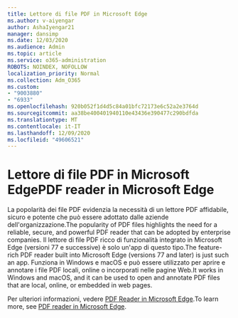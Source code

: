 ```yaml
---
title: Lettore di file PDF in Microsoft Edge
ms.author: v-aiyengar
author: AshaIyengar21
manager: dansimp
ms.date: 12/03/2020
ms.audience: Admin
ms.topic: article
ms.service: o365-administration
ROBOTS: NOINDEX, NOFOLLOW
localization_priority: Normal
ms.collection: Adm_O365
ms.custom:
- "9003880"
- "6933"
ms.openlocfilehash: 920b052f1d4d5c84a01bfc72173e6c52a2e3764d
ms.sourcegitcommit: aa38be400401940110e43436e390477c290bdfda
ms.translationtype: MT
ms.contentlocale: it-IT
ms.lasthandoff: 12/09/2020
ms.locfileid: "49606521"
---
```

# <a name="pdf-reader-in-microsoft-edge"></a><span data-ttu-id="165ef-102">Lettore di file PDF in Microsoft Edge</span><span class="sxs-lookup"><span data-stu-id="165ef-102">PDF reader in Microsoft Edge</span></span>

<span data-ttu-id="165ef-103">La popolarità dei file PDF evidenzia la necessità di un lettore PDF affidabile, sicuro e potente che può essere adottato dalle aziende dell'organizzazione.</span><span class="sxs-lookup"><span data-stu-id="165ef-103">The popularity of PDF files highlights the need for a reliable, secure, and powerful PDF reader that can be adopted by enterprise companies.</span></span> <span data-ttu-id="165ef-104">Il lettore di file PDF ricco di funzionalità integrato in Microsoft Edge (versioni 77 e successive) è solo un'app di questo tipo.</span><span class="sxs-lookup"><span data-stu-id="165ef-104">The feature-rich PDF reader built into Microsoft Edge (versions 77 and later) is just such an app.</span></span> <span data-ttu-id="165ef-105">Funziona in Windows e macOS e può essere utilizzato per aprire e annotare i file PDF locali, online o incorporati nelle pagine Web.</span><span class="sxs-lookup"><span data-stu-id="165ef-105">It works in Windows and macOS, and it can be used to open and annotate PDF files that are local, online, or embedded in web pages.</span></span>

<span data-ttu-id="165ef-106">Per ulteriori informazioni, vedere [PDF Reader in Microsoft Edge](https://go.microsoft.com/fwlink/?linkid=2140005).</span><span class="sxs-lookup"><span data-stu-id="165ef-106">To learn more, see [PDF reader in Microsoft Edge](https://go.microsoft.com/fwlink/?linkid=2140005).</span></span>
